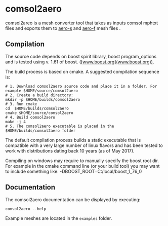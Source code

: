 # comsol2aero
comsol2areo is a mesh converter tool that takes as inputs comsol mphtxt files and exports them to [aero-s](https://bitbucket.org/frg/aero-f) and [aero-f](https://bitbucket.org/frg/aero-f) mesh files . 
## Compilation
The source code depends on boost spirit library, boost program_options and is tested using v. 1.61 of boost. ([www.boost.org](www.boost.org)).

The build process is based on cmake. A suggested compilation sequence is:
 
```
# 1. Download comsol2aero source code and place it in a folder. For example $HOME/source/comsol2aero
# 2. Create a build directory:
mkdir -p $HOME/builds/comsol2aero 
# 3. Run cmake
cd  $HOME/builds/comsol2aero
cmake $HOME/source/comsol2aero
# 4. Build comsol2aero
make -j 4
# 5. The comsol2aero executable is placed in the $HOME/builds/comsol2aero folder
```
The default compilation process builds a static executable that is compatible with a very large number of linux flavors and has been tested to work with distributions dating back 10 years (as of May 2017).

Compiling on windows may require to manually specify the boost root dir. For example in the cmake command line (or your build tool) you may want to include something like: -DBOOST_ROOT=C:/local/boost_1_76_0

## Documentation
The comsol2aero documentation can be displayed by executing:
```
comsol2aero --help
```
Example meshes are located in the ```examples``` folder.
